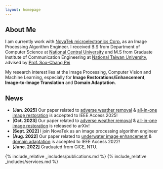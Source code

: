 ```yaml
---
layout: homepage
---
```


## About Me

I am currently work with [NovaTek microelectronics Corp.](https://www.novatek.com.tw/en-global/Home) as an Image Processing Algorithm Engineer. I received B.S from Department of Computer Science at [National Central University](https://www.ncu.edu.tw/tw/) and M.S from Graduate Institute of Communication Engineering at [National Taiwan University](https://www.ntu.edu.tw/),
 advised by [Prof. Soo-Chang Pei](https://www.ee.ntu.edu.tw/profile1.php?id=3)
  

My research interest lies at the Image Processing, Computer Vision and Machine Learning, especially for **Image Restorations/Enhancement**, **Image-to-Image Translation** and **Domain Adaptation**. 

## News
- **[Jan. 2025]** Our paper related to <ins>adverse weather removal</ins> & <ins>all-in-one image restoration</ins> is accepted to IEEE Access 2025!
- **[Oct. 2023]** Our paper related to <ins>adverse weather removal</ins> & <ins>all-in-one image restoration</ins> is released to arXiv!
- **[Sept. 2022]** I join NovaTek as an image processing algorithm engineer
- **[Aug. 2022]** Our paper related to <ins>underwater image enhancement</ins> & <ins>domain adaptation</ins> is accepted to IEEE Access 2022!
- **[June. 2022]** Graduated from GICE, NTU.

{% include_relative _includes/publications.md %}
{% include_relative _includes/services.md %}

